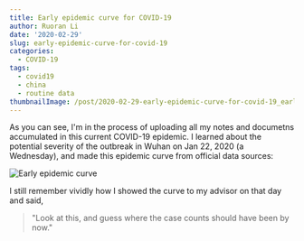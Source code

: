 ```yaml
---
title: Early epidemic curve for COVID-19
author: Ruoran Li
date: '2020-02-29'
slug: early-epidemic-curve-for-covid-19
categories:
  - COVID-19
tags:
  - covid19
  - china
  - routine data
thumbnailImage: /post/2020-02-29-early-epidemic-curve-for-covid-19_earlycurve.png
---
```


As you can see, I'm in the process of uploading all my notes and documetns accumulated in this current COVID-19 epidemic. I learned about the potential severity of the outbreak in Wuhan on Jan 22, 2020 (a Wednesday), and made this epidemic curve from official data sources:

![Early epidemic curve](/post/2020-02-29-early-epidemic-curve-for-covid-19_earlycurve.png)

I still remember vividly how I showed the curve to my advisor on that day and said, 

> "Look at this, and guess where the case counts should have been by now."
